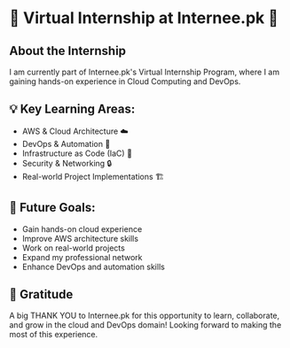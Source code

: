 # 🚀 Virtual Internship at Internee.pk 🚀

## About the Internship
I am currently part of Internee.pk's Virtual Internship Program, where I am gaining hands-on experience in Cloud Computing and DevOps.

## 💡 Key Learning Areas:
- AWS & Cloud Architecture ☁️
- DevOps & Automation 🔧
- Infrastructure as Code (IaC) 📜
- Security & Networking 🔒
- Real-world Project Implementations 🏗️

## 🎯 Future Goals:
- Gain hands-on cloud experience
- Improve AWS architecture skills
- Work on real-world projects
- Expand my professional network
- Enhance DevOps and automation skills

## 🙌 Gratitude
A big THANK YOU to Internee.pk for this opportunity to learn, collaborate, and grow in the cloud and DevOps domain! Looking forward to making the most of this experience.
